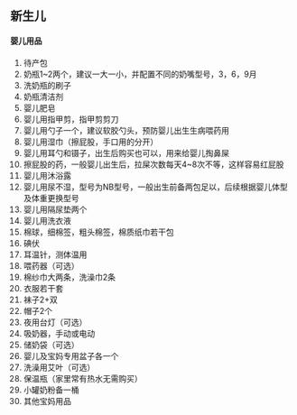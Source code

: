 ## 新生儿

#### 婴儿用品

1. 待产包
2. 奶瓶1~2两个，建议一大一小，并配置不同的奶嘴型号，3，6，9月
3. 洗奶瓶的刷子
4. 奶瓶清洁剂
5. 婴儿肥皂
6. 婴儿用指甲剪，指甲剪剪刀
7. 婴儿用勺子一个，建议软胶勺头，预防婴儿出生生病喂药用
8. 婴儿用湿巾（擦屁股，手口用的分开）
9. 婴儿用耳勺和镊子，出生后购买也可以，用来给婴儿掏鼻屎
10. 擦屁股的药，一般婴儿出生后，拉屎次数每天4~8次不等，这样容易红屁股
11. 婴儿用沐浴露
12. 婴儿用尿不湿，型号为NB型号，一般出生前备两包足以，后续根据婴儿体型及体重更换型号
13. 婴儿用隔尿垫两个
14. 婴儿用洗衣液
15. 棉球，细棉签，粗头棉签，棉质纸巾若干包
16. 碘伏
17. 耳温针，测体温用
18. 喂药器（可选）
19. 棉纱巾大两条，洗澡巾2条
20. 衣服若干套
21. 袜子2+双
22. 帽子2个
23. 夜用台灯（可选）
24. 吸奶器，手动或电动
25. 储奶袋（可选）
26. 婴儿及宝妈专用盆子各一个
27. 洗澡用艾叶（可选）
28. 保温瓶（家里常有热水无需购买）
29. 小罐奶粉备一桶
30. 其他宝妈用品
